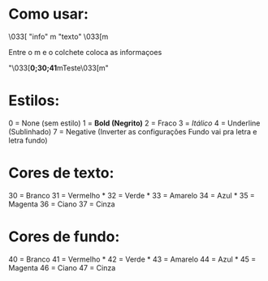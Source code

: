# Como usar:
\033[ "info" m "texto" \033[m

Entre o m e o colchete coloca as informaçoes

"\033[**0;30;41**mTeste\033[m"


# Estilos:
0 = None (sem estilo)
1 = **Bold (Negrito)**
2 = Fraco 
3 = _Itálico_
4 = Underline (Sublinhado)
7 = Negative (Inverter as configurações Fundo vai pra letra e letra fundo)

# Cores de texto:
30 = Branco
31 = Vermelho *
32 = Verde *
33 = Amarelo
34 = Azul *
35 = Magenta
36 = Ciano 
37 = Cinza

# Cores de fundo:
40 = Branco
41 = Vermelho *
42 = Verde *
43 = Amarelo
44 = Azul *
45 = Magenta
46 = Ciano
47 = Cinza